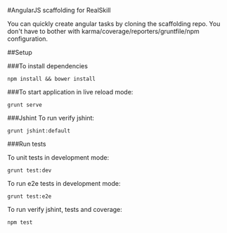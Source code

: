 #AngularJS scaffolding for RealSkill

You can quickly create angular tasks by cloning the scaffolding repo. 
You don't have to bother with karma/coverage/reporters/gruntfile/npm configuration.

##Setup

###To install dependencies 

    npm install && bower install


###To start application in live reload mode:

    grunt serve
    
###Jshint
To run verify jshint:
    
    grunt jshint:default

###Run tests

To unit tests in development mode:
    
    grunt test:dev
    
To run e2e tests in development mode:

    grunt test:e2e

To run verify jshint, tests and coverage:

    npm test


